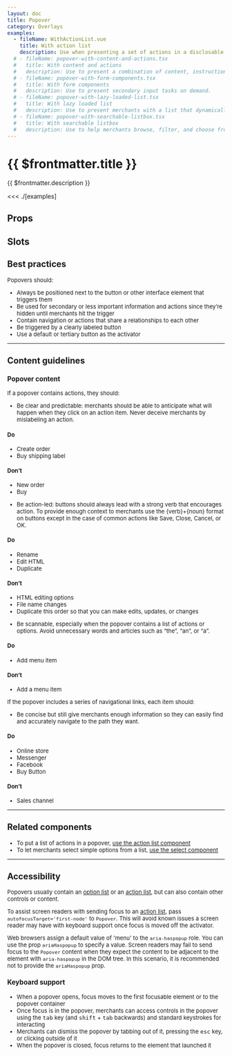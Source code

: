 ```yaml
---
layout: doc
title: Popover
category: Overlays
examples:
  - fileName: WithActionList.vue
    title: With action list
    description: Use when presenting a set of actions in a disclosable menu.
  # - fileName: popover-with-content-and-actions.tsx
  #   title: With content and actions
  #   description: Use to present a combination of content, instructions, and actions in a panel for tasks that are of low or secondary importance to the current page. When used this way, popovers provide useful entry points to related features without overwhelming merchants.
  # - fileName: popover-with-form-components.tsx
  #   title: With form components
  #   description: Use to present secondary input tasks on demand.
  # - fileName: popover-with-lazy-loaded-list.tsx
  #   title: With lazy loaded list
  #   description: Use to present merchants with a list that dynamically loads more items on scroll or arrow down.
  # - fileName: popover-with-searchable-listbox.tsx
  #   title: With searchable listbox
  #   description: Use to help merchants browse, filter, and choose from a list of options.
---
```


# {{ $frontmatter.title }}

<Lede>

{{ $frontmatter.description }}

</Lede>

<Examples>

<<< ./[examples]

</Examples>

## Props

<PropsTable />

## Slots

<SlotsTable />

<div style="font-size: 0.8125rem">

## Best practices

Popovers should:

- Always be positioned next to the button or other interface element that triggers them
- Be used for secondary or less important information and actions since they’re hidden until merchants hit the trigger
- Contain navigation or actions that share a relationships to each other
- Be triggered by a clearly labeled button
- Use a default or tertiary button as the activator

---

## Content guidelines

### Popover content

If a popover contains actions, they should:

- Be clear and predictable: merchants should be able to anticipate what will happen when they click on an action item. Never deceive merchants by mislabeling an action.

<DoDont>

#### Do

- Create order
- Buy shipping label

#### Don’t

- New order
- Buy

</DoDont>

- Be action-led: buttons should always lead with a strong verb that encourages action. To provide enough context to merchants use the \{verb\}+\{noun\} format on buttons except in the case of common actions like Save, Close, Cancel, or OK.

<DoDont>

#### Do

- Rename
- Edit HTML
- Duplicate

#### Don’t

- HTML editing options
- File name changes
- Duplicate this order so that you can make edits, updates, or changes

</DoDont>

- Be scannable, especially when the popover contains a list of actions or options. Avoid unnecessary words and articles such as “the”, “an”, or “a”.

<DoDont>

#### Do

- Add menu item

#### Don’t

- Add a menu item

</DoDont>

If the popover includes a series of navigational links, each item should:

- Be concise but still give merchants enough information so they can easily find and accurately navigate to the path they want.

<DoDont>

#### Do

- Online store
- Messenger
- Facebook
- Buy Button

#### Don’t

- Sales channel

</DoDont>

---

## Related components

- To put a list of actions in a popover, [use the action list component](https://polaris.shopify.com/components/ActionList)
- To let merchants select simple options from a list, [use the select component](https://polaris.shopify.com/components/Select)

---

## Accessibility

Popovers usually contain an [option list](https://polaris.shopify.com/components/OptionList) or an [action list](https://polaris.shopify.com/components/ActionList), but can also contain other controls or content.

To assist screen readers with sending focus to an [action list](https://polaris.shopify.com/components/ActionList), pass `autofocusTarget='first-node'` to `Popover`. This will avoid known issues a screen reader may have with keyboard support once focus is moved off the activator.

Web browsers assign a default value of 'menu' to the `aria-haspopup` role. You can use the prop `ariaHaspopup` to specify a value. Screen readers may fail to send focus to the `Popover` content when they expect the content to be adjacent to the element with `aria-haspopup` in the DOM tree. In this scenario, it is recommended not to provide the `ariaHaspopup` prop.

### Keyboard support

- When a popover opens, focus moves to the first focusable element or to the popover container
- Once focus is in the popover, merchants can access controls in the popover using the <kbd>tab</kbd> key (and <kbd>shift</kbd> + <kbd>tab</kbd> backwards) and standard keystrokes for interacting
- Merchants can dismiss the popover by tabbing out of it, pressing the <kbd>esc</kbd> key, or clicking outside of it
- When the popover is closed, focus returns to the element that launched it

</div>
